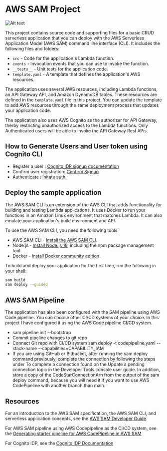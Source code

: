 # AWS SAM Project

![Alt text](basic-crud\assets\images\architecture.png?raw=true "Architecture")

This project contains source code and supporting files for a basic CRUD serverless application that you can deploy with the AWS Serverless Application Model (AWS SAM) command line interface (CLI). It includes the following files and folders:

- `src` - Code for the application's Lambda function.
- `events` - Invocation events that you can use to invoke the function.
- `__tests__` - Unit tests for the application code.
- `template.yaml` - A template that defines the application's AWS resources.

The application uses several AWS resources, including Lambda functions, an API Gateway API, and Amazon DynamoDB tables. These resources are defined in the `template.yaml` file in this project. You can update the template to add AWS resources through the same deployment process that updates your application code.

The application also uses AWS Cognito as the authorizer for API Gateway, therby restricting unauthorized access to the Lambda functions. Only Authenticated users will be able to invoke the API Gateway Rest APis.

## How to Generate Users and User token using Cognito CLI

- Register a user : [Cognito IDP signup documentation](https://docs.aws.amazon.com/cli/latest/reference/cognito-idp/sign-up.html)
- Confirm user registration: [Confirm Signup](https://docs.aws.amazon.com/cli/latest/reference/cognito-idp/admin-confirm-sign-up.html)
- Authenticate : [Initate auth](https://docs.aws.amazon.com/cli/latest/reference/cognito-idp/admin-initiate-auth.html)

## Deploy the sample application

The AWS SAM CLI is an extension of the AWS CLI that adds functionality for building and testing Lambda applications. It uses Docker to run your functions in an Amazon Linux environment that matches Lambda. It can also emulate your application's build environment and API.

To use the AWS SAM CLI, you need the following tools:

- AWS SAM CLI - [Install the AWS SAM CLI](https://docs.aws.amazon.com/serverless-application-model/latest/developerguide/serverless-sam-cli-install.html).
- Node.js - [Install Node.js 18](https://nodejs.org/en/), including the npm package management tool.
- Docker - [Install Docker community edition](https://hub.docker.com/search/?type=edition&offering=community).

To build and deploy your application for the first time, run the following in your shell:

```bash
sam build
sam deploy --guided
```

## AWS SAM Pipeline

The application has also been configured with the SAM pipeline using AWS Code pipeline. You can choose other CI/CD systems of your choice. In this project I have configured it using the AWS Code pipeline CI/CD system.

- sam pipeline init --bootstrap
- Commit pipeline changes to git repo
- Connect Git repo with CI/CD system sam deploy -t codepipeline.yaml --stack-name <pipeline-stack-name> --capabilities=CAPABILITY_IAM
- If you are using GitHub or Bitbucket, after running the sam deploy command previously, complete the connection by following the steps under To complete a connection found on the Update a pending connection topic in the Developer Tools console user guide. In addition, store a copy of the CodeStarConnectionArn from the output of the sam deploy command, because you will need it if you want to use AWS CodePipeline with another branch than main.

## Resources

For an introduction to the AWS SAM specification, the AWS SAM CLI, and serverless application concepts, see the [AWS SAM Developer Guide](https://docs.aws.amazon.com/serverless-application-model/latest/developerguide/what-is-sam.html).

For AWS SAM pipeline using AWS Codepipeline as the CI/CD system, see the [Generating starter pipeline for AWS CodePipeline in AWS SAM](https://docs.aws.amazon.com/serverless-application-model/latest/developerguide/serverless-generating-example-ci-cd-codepipeline.html)

For Cognito IDP, see the [Cognito IDP Documentation](https://docs.aws.amazon.com/cli/latest/reference/cognito-idp/)
